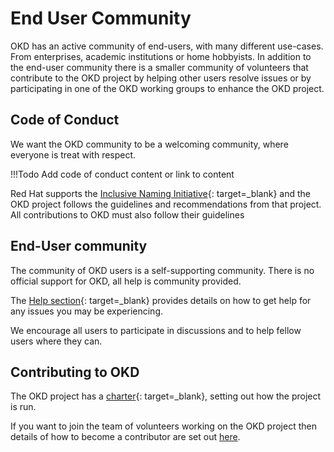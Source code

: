 # End User Community

<!--- cSpell:ignore CNCF -->

OKD has an active community of end-users, with many different use-cases.  From enterprises, academic institutions or home hobbyists.  In addition to the end-user community there is a smaller community of volunteers that contribute to the OKD project by helping other users resolve issues or by participating in one of the OKD working groups to enhance the OKD project.

## Code of Conduct

We want the OKD community to be a welcoming community, where everyone is treat with respect.

!!!Todo
    Add code of conduct content or link to content

Red Hat supports the [Inclusive Naming Initiative](https://inclusivenaming.org/){: target=_blank} and the OKD project follows the guidelines and recommendations from that project.  All contributions to OKD must also follow their guidelines

## End-User community

The community of OKD users is a self-supporting community.  There is no official support for OKD, all help is community provided.

The [Help section](help.md){: target=_blank} provides details on how to get help for any issues you may be experiencing.

We encourage all users to participate in discussions and to help fellow users where they can.

## Contributing to OKD

The OKD project has a [charter](https://github.com/openshift/community/blob/master/CHARTER.md){: target=_blank}, setting out how the project is run.

If you want to join the team of volunteers working on the OKD project then details of how to become a contributor are set out [here](contributor.md).
